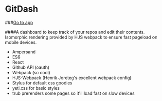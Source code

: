# GitDash 
###[Go to app](http://gitdash.surge.sh)

####A dashboard to keep track of your repos and edit their contents. Isomorphic rendering provided by HJS webpack to ensure fast pageload on mobile devices.

* Ampersand
* ES6
* React
* Github API (oauth)
* Webpack (so cool)
* HJS-Webpack (Henrik Joreteg's excellent webpack config)
* Stylus for default css goodies
* yeti.css for basic styles
* trub prerenders some pages so it'll load fast on slow devices



